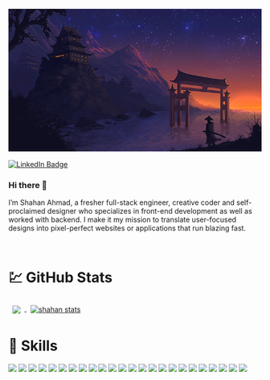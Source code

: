 [![Fahad GitHub Banner](./assets/cover.jpg)](https://github.com/ShahandFahad)

[![LinkedIn Badge](https://img.shields.io/badge/LinkedIn-Profile-informational?style=flat&logo=linkedin&logoColor=white&color=0D76A8)](https://www.linkedin.com/in/shahanahmad/)

### Hi there 👋

I’m Shahan Ahmad, a fresher full-stack engineer, creative coder and self-proclaimed designer who specializes in front-end development as well as worked with backend. I make it my mission to translate user-focused designs into pixel-perfect websites or applications that run blazing fast.

<!-- Pinned Repositories -->

<!-- # 📌 Pinned Repositories

<a href="https://github.com/ShahandFahad/Google-IT-Automation-with-Python.git">
  <img align="center" style="margin:1rem 0.5rem" src="https://github-readme-stats.vercel.app/api/pin/?username=shahandfahad&repo=Google-IT-Automation-with-Python
&title_color=ffffff&text_color=c9cacc&icon_color=4AB197&bg_color=1A2B34" />
</a>
<a href="https://github.com/ShahandFahad/Meta-Front-End-Developer.git">
  <img align="center" style="margin:1rem 0.5rem" src="https://github-readme-stats.vercel.app/api/pin/?username=shahandfahad&repo=Meta-Front-End-Developer
&title_color=ffffff&text_color=c9cacc&icon_color=4AB197&bg_color=1A2B34" />
</a> -->

<br>

<!-- GitHub Stats -->

# 💹 GitHub Stats

<a href="https://github.com/httpshahan/">
  <img align="center" style="margin:0.5rem" src="https://github-readme-stats.vercel.app/api/top-langs/?username=httpshahan&hide=html,css&title_color=ffffff&text_color=c9cacc&icon_color=4AB197&bg_color=1A2B34" />
</a>
<a href="https://github.com/httpshahan/">
  <img align="center" style="margin:0.5rem" src="https://github-readme-stats.vercel.app/api?username=httpshahan&show_icons=true&line_height=27&count_private=true&title_color=ffffff&text_color=c9cacc&icon_color=4AB097&bg_color=1A2B34" alt="shahan stats" />
</a>

<br>

<!-- Skills -->

# 💼 Skills

![](https://img.shields.io/badge/Code-React-informational?style=flat&logo=react&logoColor=white&color=4AB197)
![](https://img.shields.io/badge/Code-Redux-informational?style=flat&logo=Redux&logoColor=white&color=4AB197)
![](https://img.shields.io/badge/Code-JavaScript-informational?style=flat&logo=JavaScript&logoColor=white&color=4AB197)
![](https://img.shields.io/badge/Code-TypeScript-informational?style=flat&logo=TypeScript&logoColor=white&color=4AB197)
![](https://img.shields.io/badge/Code-Java-informational?style=flat&logo=Java&logoColor=white&color=4AB197)
![](https://img.shields.io/badge/Code-CSharp-informational?style=flat&logo=c-sharp&logoColor=white&color=4AB197)
![](https://img.shields.io/badge/Code-.NET-informational?style=flat&logo=.net&logoColor=white&color=4AB197)
![](https://img.shields.io/badge/Code-MongoDB-informational?style=flat&logo=MongoDB&logoColor=white&color=4AB197)
![](https://img.shields.io/badge/Code-MySQL-informational?style=flat&logo=MySQL&logoColor=white&color=4AB197)
![](https://img.shields.io/badge/Style-CSS-informational?style=flat&logo=css3&logoColor=white&color=4AB197)
![](https://img.shields.io/badge/Style-Tailwind-informational?style=flat&logo=Tailwind-CSS&logoColor=white&color=4AB197)
![](https://img.shields.io/badge/Style-Sass-informational?style=flat&logo=Sass&logoColor=white&color=4AB197)
![](https://img.shields.io/badge/Style-Stylus-informational?style=flat&logo=Stylus&logoColor=white&color=4AB197)
![](https://img.shields.io/badge/Tools-Netlify-informational?style=flat&logo=netlify&logoColor=white&color=4AB197)
![](https://img.shields.io/badge/Tools-NPM-informational?style=flat&logo=npm&logoColor=white&color=4AB197)
![](https://img.shields.io/badge/Tools-Photoshop-informational?style=flat&logo=Adobe-Photoshop&logoColor=white&color=4AB197)
![](https://img.shields.io/badge/Tools-Illustrator-informational?style=flat&logo=Adobe-Illustrator&logoColor=white&color=4AB197)
![](https://img.shields.io/badge/Tools-AdobeXD-informational?style=flat&logo=Adobe-XD&logoColor=white&color=4AB197)
![](https://img.shields.io/badge/Tools-GitHub-informational?style=flat&logo=GitHub&logoColor=white&color=4AB197)
![](https://img.shields.io/badge/C-informational?style=flat&logo=c&logoColor=white&color=4AB197)
![](https://img.shields.io/badge/C++-informational?style=flat&logo=c++&logoColor=white&color=4AB197)
![](https://img.shields.io/badge/Android-informational?style=flat&logo=android&logoColor=white&color=4AB197)
![](https://img.shields.io/badge/Node.js-informational?style=flat&logo=node.js&logoColor=white&color=4AB197)
![](https://img.shields.io/badge/Java-informational?style=flat&logo=java&logoColor=white&color=4AB197)